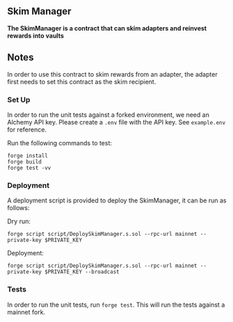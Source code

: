## Skim Manager

**The SkimManager is a contract that can skim adapters and reinvest rewards into vaults**

## Notes

In order to use this contract to skim rewards from an adapter, 
the adapter first needs to set this contract as the skim recipient.

### Set Up

In order to run the unit tests against a forked environment, we need an Alchemy API key.
Please create a `.env` file with the API key. See `example.env` for reference.

Run the following commands to test:

```
forge install
forge build
forge test -vv
```

### Deployment 

A deployment script is provided to deploy the SkimManager, it can be run as follows:

Dry run:
```
forge script script/DeploySkimManager.s.sol --rpc-url mainnet --private-key $PRIVATE_KEY
```

Deployment:
```
forge script script/DeploySkimManager.s.sol --rpc-url mainnet --private-key $PRIVATE_KEY --broadcast
```

### Tests

In order to run the unit tests, run `forge test`.
This will run the tests against a mainnet fork.

